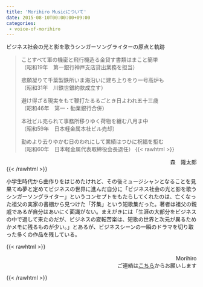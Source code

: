 ```yaml
---
title: 'Morihiro Musicについて'
date: 2015-08-10T00:00:00+09:00
categories:
 - voice-of-morihiro
---
```

ビジネス社会の光と影を歌うシンガーソングライターの原点と軌跡<!--more-->

>ことすべて軍の機密と飛行機造る金貸す書類はまこと簡単  
>（昭和19年　第一銀行神戸支店貸出業務を担当）  
>
>悲願凝りて千葉製鉄所いま海沿いに建ち上りをり一号高炉も  
>（昭和31年　川鉄世銀約款成立す）
>
>避け得ざる現実をもて鞭打たるるごとき日よわれ五十三歳  
>（昭和46年　第一・勧業銀行合併）  
>  
>本社ビル売られて事務所移りゆく荷物を纏む八月ま中  
>（昭和59年　日本軽金属本社ビル売却）
>  
>勤めより去りゆかむ日のわれにして業績はつひに祝福を拒む  
>（昭和60年　日本軽金属代表取締役会長退任）
>{{< rawhtml >}}
<div style="text-align: right;">
森　隆太郎
</div>
{{< /rawhtml >}}


小学生時代から曲作りをはじめたけれど、その後ミュージシャンとなることを見果てぬ夢と定めてビジネスの世界に進んだ自分に「ビジネス社会の光と影を歌うシンガーソングライター」というコンセプトをもたらしてくれたのは、亡くなった祖父の実家の書棚から見つけた「芥集」という短歌集だった。著者は祖父の親戚であるが自分はあいにく面識がない。まえがきには「生涯の大部分をビジネスの中で過して来たのだが、ビジネスの変転苦楽は、短歌の世界と次元が異るためかメモに残るものが少い。」とあるが、ビジネスシーンの一瞬のドラマを切り取った多くの作品を残している。
  
{{< rawhtml >}}<div style="text-align: right;">
Morihiro<br>
ご連絡は<a href="/html/contact.html">こちら</a>からお願いします
</div>{{< /rawhtml >}}